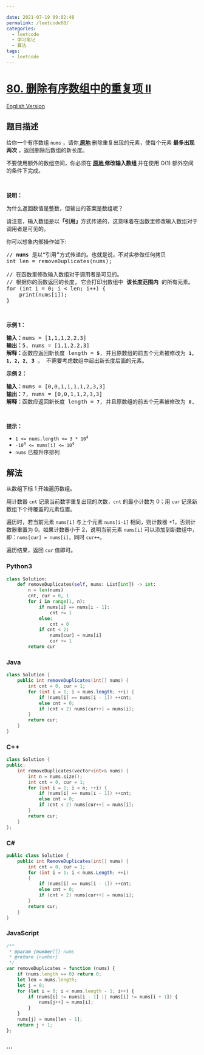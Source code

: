 ```yaml
---

date: 2021-07-19 09:02:48
permalink: /leetcode80/
categories:
  - leetcode
  - 学习笔记
  - 算法  
tags:
  - leetcode
---
```

# [80. 删除有序数组中的重复项 II](https://leetcode-cn.com/problems/remove-duplicates-from-sorted-array-ii)

[English Version](https://cdn.jsdelivr.net/gh/doocs/leetcode@main/solution/0000-0099/0080.Remove%20Duplicates%20from%20Sorted%20Array%20II/README_EN.md)

## 题目描述

<!-- 这里写题目描述 -->

<p>给你一个有序数组 <code>nums</code> ，请你<strong><a href="http://baike.baidu.com/item/%E5%8E%9F%E5%9C%B0%E7%AE%97%E6%B3%95" target="_blank"> 原地</a></strong> 删除重复出现的元素，使每个元素 <strong>最多出现两次</strong> ，返回删除后数组的新长度。</p>

<p>不要使用额外的数组空间，你必须在 <strong><a href="https://baike.baidu.com/item/%E5%8E%9F%E5%9C%B0%E7%AE%97%E6%B3%95" target="_blank">原地 </a>修改输入数组 </strong>并在使用 O(1) 额外空间的条件下完成。</p>

<p> </p>

<p><strong>说明：</strong></p>

<p>为什么返回数值是整数，但输出的答案是数组呢？</p>

<p>请注意，输入数组是以<strong>「引用」</strong>方式传递的，这意味着在函数里修改输入数组对于调用者是可见的。</p>

<p>你可以想象内部操作如下:</p>

<pre>
// <strong>nums</strong> 是以“引用”方式传递的。也就是说，不对实参做任何拷贝
int len = removeDuplicates(nums);

// 在函数里修改输入数组对于调用者是可见的。
// 根据你的函数返回的长度, 它会打印出数组中<strong> 该长度范围内</strong> 的所有元素。
for (int i = 0; i < len; i++) {
    print(nums[i]);
}
</pre>

<p> </p>

<p><strong>示例 1：</strong></p>

<pre>
<strong>输入：</strong>nums = [1,1,1,2,2,3]
<strong>输出：</strong>5, nums = [1,1,2,2,3]
<strong>解释：</strong>函数应返回新长度 length = <strong><code>5</code></strong>, 并且原数组的前五个元素被修改为 <strong><code>1, 1, 2, 2,</code></strong> <strong>3 </strong>。 不需要考虑数组中超出新长度后面的元素。
</pre>

<p><strong>示例 2：</strong></p>

<pre>
<strong>输入：</strong>nums = [0,0,1,1,1,1,2,3,3]
<strong>输出：</strong>7, nums = [0,0,1,1,2,3,3]
<strong>解释：</strong>函数应返回新长度 length = <strong><code>7</code></strong>, 并且原数组的前五个元素被修改为 <strong><code>0</code></strong>, <strong>0</strong>, <strong>1</strong>, <strong>1</strong>, <strong>2</strong>, <strong>3</strong>, <strong>3 。</strong> 不需要考虑数组中超出新长度后面的元素。
</pre>

<p> </p>

<p><strong>提示：</strong></p>

<ul>
	<li><code>1 <= nums.length <= 3 * 10<sup>4</sup></code></li>
	<li><code>-10<sup>4</sup> <= nums[i] <= 10<sup>4</sup></code></li>
	<li><code>nums</code> 已按升序排列</li>
</ul>


## 解法

<!-- 这里可写通用的实现逻辑 -->

从数组下标 1 开始遍历数组。

用计数器 `cnt` 记录当前数字重复出现的次数，`cnt` 的最小计数为 0；用 `cur` 记录新数组下个待覆盖的元素位置。

遍历时，若当前元素 `nums[i]` 与上个元素 `nums[i-1]` 相同，则计数器 +1，否则计数器重置为 0。如果计数器小于 2，说明当前元素 `nums[i]` 可以添加到新数组中，即：`nums[cur] = nums[i]`，同时 `cur++`。

遍历结果，返回 `cur` 值即可。

<!-- tabs:start -->

### **Python3**

<!-- 这里可写当前语言的特殊实现逻辑 -->

```python
class Solution:
    def removeDuplicates(self, nums: List[int]) -> int:
        n = len(nums)
        cnt, cur = 0, 1
        for i in range(1, n):
            if nums[i] == nums[i - 1]:
                cnt += 1
            else:
                cnt = 0
            if cnt < 2:
                nums[cur] = nums[i]
                cur += 1
        return cur
```

### **Java**

<!-- 这里可写当前语言的特殊实现逻辑 -->

```java
class Solution {
    public int removeDuplicates(int[] nums) {
        int cnt = 0, cur = 1;
        for (int i = 1; i < nums.length; ++i) {
            if (nums[i] == nums[i - 1]) ++cnt;
            else cnt = 0;
            if (cnt < 2) nums[cur++] = nums[i];
        }
        return cur;
    }
}
```

### **C++**

```cpp
class Solution {
public:
    int removeDuplicates(vector<int>& nums) {
        int n = nums.size();
        int cnt = 0, cur = 1;
        for (int i = 1; i < n; ++i) {
            if (nums[i] == nums[i - 1]) ++cnt;
            else cnt = 0;
            if (cnt < 2) nums[cur++] = nums[i];
        }
        return cur;
    }
};
```

### **C#**

```cs
public class Solution {
    public int RemoveDuplicates(int[] nums) {
        int cnt = 0, cur = 1;
        for (int i = 1; i < nums.Length; ++i)
        {
            if (nums[i] == nums[i - 1]) ++cnt;
            else cnt = 0;
            if (cnt < 2) nums[cur++] = nums[i];
        }
        return cur;
    }
}
```

### **JavaScript**

```js
/**
 * @param {number[]} nums
 * @return {number}
 */
var removeDuplicates = function (nums) {
    if (nums.length == 0) return 0;
    let len = nums.length;
    let j = 0;
    for (let i = 0; i < nums.length - 1; i++) {
        if (nums[i] != nums[i - 1] || nums[i] != nums[i + 1]) {
            nums[j++] = nums[i];
        }
    }
    nums[j] = nums[len - 1];
    return j + 1;
};
```

### **...**

```

```

<!-- tabs:end -->

